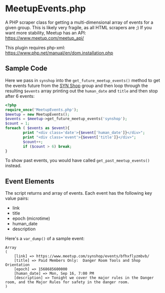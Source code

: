 # MeetupEvents.php

A PHP scraper class for getting a multi-dimensional array of events for a given group.
This is likely very fragile, as all HTML scrapers are ;) If you want more stability, Meetup
has an API: https://www.meetup.com/meetup_api/
 
This plugin requires php-xml: https://www.php.net/manual/en/dom.installation.php


## Sample Code

Here we pass in `synshop` into the `get_future_meetup_events()` method to get the events future from the [SYN Shop](https://www.meetup.com/synshop/events/) group and then loop through the resulting `$events` array printing out the `human_date` and `title` and then stop after 6 events:

```php
<?php
require_once('MeetupEvents.php');
$meetup = new MeetupEvents();
$events = $meetup->get_future_meetup_events('synshop');
$count = 1;
foreach ( $events as $event){
        print "<div class='date'>{$event['human_date']}</div>";
        print "<div class='event'>{$event['title']}</div>";
        $count++;
        if ($count > 6) break;
}
```

To show past events, you would have called  `get_past_meetup_events()` instead.

## Event Elements

The script returns and array of events. Each event has the following key value pairs:

* link
* title
* epoch (microtime)
* human_date
* description

Here's a `var_dump()` of a sample event:

```
Array
(
    [link] => https://www.meetup.com/synshop/events/bfhxflyzmbvb/
    [title] => Paid Members Only:  Danger Room Tools and Shop Orientation
    [epoch] => 1568685600000
    [human_date] => Mon, Sep 16, 7:00 PM
    [description] => Tonight we cover the major rules in the Danger room, and the Major Rules for safety in the danger room.
)
```
